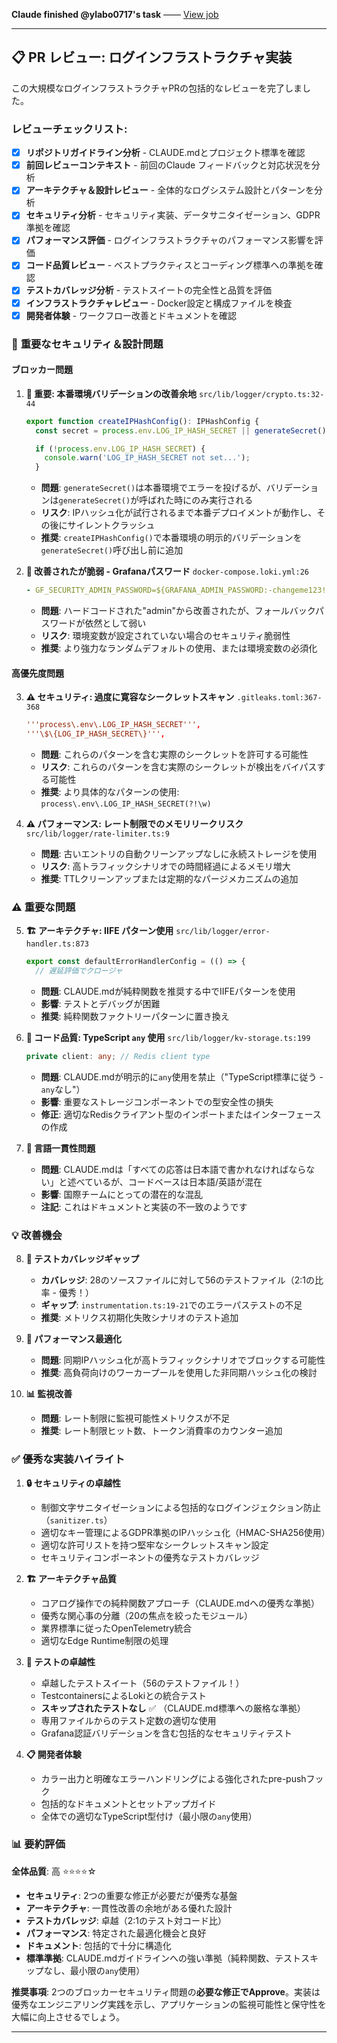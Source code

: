 **Claude finished @ylabo0717's task** —— [View job](https://github.com/ylabo0717/nextjs-boilerplate/actions/runs/17014880554)

---

## 📋 PR レビュー: ログインフラストラクチャ実装

この大規模なログインフラストラクチャPRの包括的なレビューを完了しました。

### レビューチェックリスト:

- [x] **リポジトリガイドライン分析** - CLAUDE.mdとプロジェクト標準を確認
- [x] **前回レビューコンテキスト** - 前回のClaude フィードバックと対応状況を分析
- [x] **アーキテクチャ＆設計レビュー** - 全体的なログシステム設計とパターンを分析
- [x] **セキュリティ分析** - セキュリティ実装、データサニタイゼーション、GDPR準拠を確認
- [x] **パフォーマンス評価** - ログインフラストラクチャのパフォーマンス影響を評価
- [x] **コード品質レビュー** - ベストプラクティスとコーディング標準への準拠を確認
- [x] **テストカバレッジ分析** - テストスイートの完全性と品質を評価
- [x] **インフラストラクチャレビュー** - Docker設定と構成ファイルを検査
- [x] **開発者体験** - ワークフロー改善とドキュメントを確認

### 🚨 **重要なセキュリティ＆設計問題**

#### **ブロッカー問題**

1. **🔐 重要: 本番環境バリデーションの改善余地** `src/lib/logger/crypto.ts:32-44`

   ```typescript
   export function createIPHashConfig(): IPHashConfig {
     const secret = process.env.LOG_IP_HASH_SECRET || generateSecret();

     if (!process.env.LOG_IP_HASH_SECRET) {
       console.warn('LOG_IP_HASH_SECRET not set...');
     }
   ```

   - **問題**: `generateSecret()`は本番環境でエラーを投げるが、バリデーションは`generateSecret()`が呼ばれた時にのみ実行される
   - **リスク**: IPハッシュ化が試行されるまで本番デプロイメントが動作し、その後にサイレントクラッシュ
   - **推奨**: `createIPHashConfig()`で本番環境の明示的バリデーションを`generateSecret()`呼び出し前に追加

2. **🔐 改善されたが脆弱 - Grafanaパスワード** `docker-compose.loki.yml:26`

   ```yaml
   - GF_SECURITY_ADMIN_PASSWORD=${GRAFANA_ADMIN_PASSWORD:-changeme123!}
   ```

   - **問題**: ハードコードされた"admin"から改善されたが、フォールバックパスワードが依然として弱い
   - **リスク**: 環境変数が設定されていない場合のセキュリティ脆弱性
   - **推奨**: より強力なランダムデフォルトの使用、または環境変数の必須化

#### **高優先度問題**

3. **⚠️ セキュリティ: 過度に寛容なシークレットスキャン** `.gitleaks.toml:367-368`

   ```toml
   '''process\.env\.LOG_IP_HASH_SECRET''',
   '''\$\{LOG_IP_HASH_SECRET\}''',
   ```

   - **問題**: これらのパターンを含む実際のシークレットを許可する可能性
   - **リスク**: これらのパターンを含む実際のシークレットが検出をバイパスする可能性
   - **推奨**: より具体的なパターンの使用: `process\.env\.LOG_IP_HASH_SECRET(?!\w)`

4. **⚠️ パフォーマンス: レート制限でのメモリリークリスク** `src/lib/logger/rate-limiter.ts:9`
   - **問題**: 古いエントリの自動クリーンアップなしに永続ストレージを使用
   - **リスク**: 高トラフィックシナリオでの時間経過によるメモリ増大
   - **推奨**: TTLクリーンアップまたは定期的なパージメカニズムの追加

### ⚠️ **重要な問題**

5. **🏗️ アーキテクチャ: IIFE パターン使用** `src/lib/logger/error-handler.ts:873`

   ```typescript
   export const defaultErrorHandlerConfig = (() => {
     // 遅延評価でクロージャ
   ```

   - **問題**: CLAUDE.mdが純粋関数を推奨する中でIIFEパターンを使用
   - **影響**: テストとデバッグが困難
   - **推奨**: 純粋関数ファクトリーパターンに置き換え

6. **📝 コード品質: TypeScript `any` 使用** `src/lib/logger/kv-storage.ts:199`

   ```typescript
   private client: any; // Redis client type
   ```

   - **問題**: CLAUDE.mdが明示的に`any`使用を禁止（"TypeScript標準に従う - `any`なし"）
   - **影響**: 重要なストレージコンポーネントでの型安全性の損失
   - **修正**: 適切なRedisクライアント型のインポートまたはインターフェースの作成

7. **📝 言語一貫性問題**
   - **問題**: CLAUDE.mdは「すべての応答は日本語で書かれなければならない」と述べているが、コードベースは日本語/英語が混在
   - **影響**: 国際チームにとっての潜在的な混乱
   - **注記**: これはドキュメントと実装の不一致のようです

### 💡 **改善機会**

8. **🧪 テストカバレッジギャップ**
   - **カバレッジ**: 28のソースファイルに対して56のテストファイル（2:1の比率 - 優秀！）
   - **ギャップ**: `instrumentation.ts:19-21`でのエラーパステストの不足
   - **推奨**: メトリクス初期化失敗シナリオのテスト追加

9. **🚀 パフォーマンス最適化**
   - **問題**: 同期IPハッシュ化が高トラフィックシナリオでブロックする可能性
   - **推奨**: 高負荷向けのワーカープールを使用した非同期ハッシュ化の検討

10. **📊 監視改善**
    - **問題**: レート制限に監視可能性メトリクスが不足
    - **推奨**: レート制限ヒット数、トークン消費率のカウンター追加

### ✅ **優秀な実装ハイライト**

1. **🔒 セキュリティの卓越性**
   - 制御文字サニタイゼーションによる包括的なログインジェクション防止（`sanitizer.ts`）
   - 適切なキー管理によるGDPR準拠のIPハッシュ化（HMAC-SHA256使用）
   - 適切な許可リストを持つ堅牢なシークレットスキャン設定
   - セキュリティコンポーネントの優秀なテストカバレッジ

2. **🏗️ アーキテクチャ品質**
   - コアログ操作での純粋関数アプローチ（CLAUDE.mdへの優秀な準拠）
   - 優秀な関心事の分離（20の焦点を絞ったモジュール）
   - 業界標準に従ったOpenTelemetry統合
   - 適切なEdge Runtime制限の処理

3. **🧪 テストの卓越性**
   - 卓越したテストスイート（56のテストファイル！）
   - TestcontainersによるLokiとの統合テスト
   - **スキップされたテストなし** ✅ （CLAUDE.md標準への厳格な準拠）
   - 専用ファイルからのテスト定数の適切な使用
   - Grafana認証バリデーションを含む包括的なセキュリティテスト

4. **📋 開発者体験**
   - カラー出力と明確なエラーハンドリングによる強化されたpre-pushフック
   - 包括的なドキュメントとセットアップガイド
   - 全体での適切なTypeScript型付け（最小限の`any`使用）

### 📊 **要約評価**

**全体品質**: 高 ⭐⭐⭐⭐☆

- **セキュリティ**: 2つの重要な修正が必要だが優秀な基盤
- **アーキテクチャ**: 一貫性改善の余地がある優れた設計
- **テストカバレッジ**: 卓越（2:1のテスト対コード比）
- **パフォーマンス**: 特定された最適化機会と良好
- **ドキュメント**: 包括的で十分に構造化
- **標準準拠**: CLAUDE.mdガイドラインへの強い準拠（純粋関数、テストスキップなし、最小限の`any`使用）

**推奨事項**: 2つのブロッカーセキュリティ問題の**必要な修正でApprove**。実装は優秀なエンジニアリング実践を示し、アプリケーションの監視可能性と保守性を大幅に向上させるでしょう。

---
